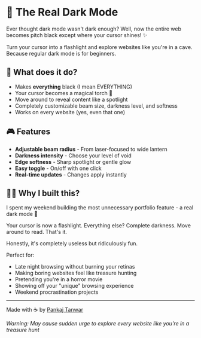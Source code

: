 # 🔦 The Real Dark Mode

Ever thought dark mode wasn't dark enough? Well, now the entire web becomes pitch black except where your cursor shines! ✨

Turn your cursor into a flashlight and explore websites like you're in a cave. Because regular dark mode is for beginners.

## 🎯 What does it do?

- Makes **everything** black (I mean EVERYTHING)
- Your cursor becomes a magical torch 🔦
- Move around to reveal content like a spotlight
- Completely customizable beam size, darkness level, and softness
- Works on every website (yes, even that one)

## 🎮 Features

- **Adjustable beam radius** - From laser-focused to wide lantern
- **Darkness intensity** - Choose your level of void
- **Edge softness** - Sharp spotlight or gentle glow
- **Easy toggle** - On/off with one click
- **Real-time updates** - Changes apply instantly

## 🤷‍♂️ Why I built this?

I spent my weekend building the most unnecessary portfolio feature - a real dark mode 🔦

Your cursor is now a flashlight. Everything else? Complete darkness. Move around to read. That's it.

Honestly, it's completely useless but ridiculously fun.

Perfect for:
- Late night browsing without burning your retinas
- Making boring websites feel like treasure hunting
- Pretending you're in a horror movie
- Showing off your "unique" browsing experience
- Weekend procrastination projects

---

Made with ☕ by [Pankaj Tanwar](https://github.com/pankajtanwarbanna)

*Warning: May cause sudden urge to explore every website like you're in a treasure hunt*
